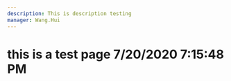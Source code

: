 ```yaml
---
description: This is description testing
manager: Wang.Hui
---
```

# this is a test page 7/20/2020 7:15:48 PM